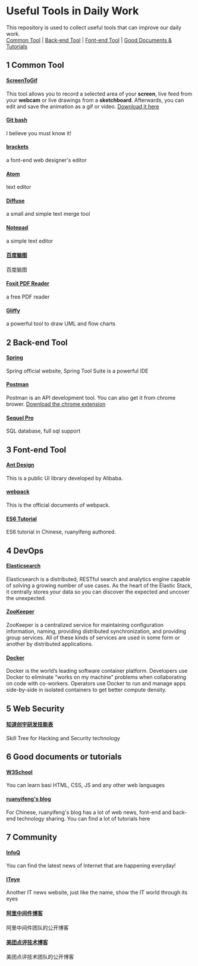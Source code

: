# <h1>Useful Tools in Daily Work</h1>
This repository is used to collect useful tools that can improve our daily work.<br>
[Common Tool](#1-common-tool) | [Back-end Tool](#2-back-end-tool) | [Font-end Tool](#3-font-end-tool) | [Good Documents & Tutorials](#4-good-documents-or-tutorials)

## 1 Common Tool
<h4><a href="https://github.com/NickeManarin/ScreenToGif/releases">ScreenToGif</a></h4>
<p>This tool allows you to record a selected area of your <strong>screen</strong>, live feed from your <strong>webcam</strong> or live drawings from a <strong>sketchboard</strong>. Afterwards, you can edit and save the animation as a gif or video. <a href="https://github.com/NickeManarin/ScreenToGif/releases">Download it here</a></p>

<h4><a href="https://git-scm.com/downloads">Git bash</a></h4>
<p>I believe you must know it!</p>

<h4><a href="http://brackets.io/">brackets</a></h4>
<p>a font-end web designer's editor</p>

<h4><a href="https://atom.io/">Atom</a></h4>
<p>text editor</p>

<h4><a href="http://diffuse.sourceforge.net/">Diffuse</a></h4>
<p>a small and simple text merge tool</p>

<h4><a href="https://notepad-plus-plus.org/">Notepad</a></h4>
<p>a simple text editor</p>

<h4><a href="http://naotu.baidu.com/home">百度脑图</a></h4>
<p>百度脑图</p>

<h4><a href="https://www.foxitsoftware.com/products/pdf-reader/">Foxit PDF Reader</a></h4>
<p>a free PDF reader</p>

<h4><a href="https://www.google.com/url?sa=t&rct=j&q=&esrc=s&source=web&cd=8&cad=rja&uact=8&ved=0ahUKEwjxrqOorrDUAhXEGZQKHYy5CQoQFgg9MAc&url=https%3A%2F%2Fchrome.google.com%2Fwebstore%2Fdetail%2Fgliffy-diagrams%2Fbhmicilclplefnflapjmnngmkkkkpfad%3Fhl%3Den&usg=AFQjCNHeAebFXNPIGFWy0ElymXVr3TWHaQ&sig2=Ho8LITN5e42MbP0Exwz2Aw">Gliffy</a></h4>
<p>a powerful tool to draw UML and flow charts</p>

## 2 Back-end Tool
<h4><a href="https://spring.io">Spring</a></h4>
<p>Spring official website, Spring Tool Suite is a powerful IDE</p>

<h4><a href="https://www.getpostman.com/">Postman</a></h4>
<p>Postman is an API development tool. You can also get it from chrome brower. <a href="https://chrome.google.com/webstore/detail/postman/fhbjgbiflinjbdggehcddcbncdddomop?hl=en">Download the chrome extension</a></p>

<h4><a href="https://spring.io">Sequel Pro</a></h4>
<p>SQL database, full sql support </p>

## 3 Font-end Tool
<h4><a href="https://ant.design/index-cn">Ant Design</a></h4>
<p>This is a public UI library developed by Alibaba.</p>

<h4><a href="https://webpack.github.io/docs/tutorials/getting-started/">webpack</a></h4>
<p>This is the official documents of webpack.</p>

<h4><a href="http://es6.ruanyifeng.com/#docs/intro">ES6 Tutorial</a></h4>
<p>ES6 tutorial in Chinese, ruanyifeng authored.</p>

## 4 DevOps
<h4><a href="https://www.elastic.co">Elasticsearch</a></h4>
<p>Elasticsearch is a distributed, RESTful search and analytics engine capable of solving a growing number of use cases. As the heart of the Elastic Stack, it centrally stores your data so you can discover the expected and uncover the unexpected.</p>

<h4><a href="https://zookeeper.apache.org/">ZooKeeper</a></h4>
<p>ZooKeeper is a centralized service for maintaining configuration information, naming, providing distributed synchronization, and providing group services. All of these kinds of services are used in some form or another by distributed applications.</p>

<h4><a href="https://docs.docker.com/get-started/">Docker</a></h4>
<p>Docker is the world’s leading software container platform. Developers use Docker to eliminate “works on my machine” problems when collaborating on code with co-workers. Operators use Docker to run and manage apps side-by-side in isolated containers to get better compute density.</p>

## 5 Web Security
<h4><a href="http://rd.readthedocs.io/">知道创宇研发技能表</a></h4>
<p>Skill Tree for Hacking and Security technology</p>

## 6 Good documents or tutorials
<h4><a href="https://www.w3schools.com">W3School</a></h4>
<p>You can learn basi HTML, CSS, JS and any other web languages</p>

<h4><a href="http://www.ruanyifeng.com/blog/">ruanyifeng's blog</a></h4>
<p>For Chinese, ruanyifeng's blog has a lot of web news, font-end and back-end technology sharing. You can find a lot of tutorials here</p>

## 7 Community
<h4><a href="http://www.infoq.com/cn/">InfoQ</a></h4>
<p>You can find the latest news of Internet that are happening everyday!</p>

<h4><a href="http://www.iteye.com/">ITeye</a></h4>
<p>Another IT news website, just like the name, show the IT world through its eyes</p>

<h4><a href="http://jm.taobao.org/">阿里中间件博客</a></h4>
<p>阿里中间件团队的公开博客</p>

<h4><a href="http://tech.meituan.com/">美团点评技术博客</a></h4>
<p>美团点评技术团队的公开博客</p>
